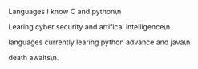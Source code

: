 Languages i know C and python\n


Learing cyber security and artifical intelligence\n


languages currently learing python advance and java\n  


death awaits\n.

<!---
shadowfaxx1/shadowfaxx1 is a ✨ special ✨ repository because its `README.md` (this file) appears on your GitHub profile.
You can click the Preview link to take a look at your changes.
--->
